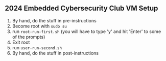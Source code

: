 ## 2024 Embedded Cybersecurity Club VM Setup

1) By hand, do the stuff in pre-instructions
2) Become root with `sudo su`
3) run `root-run-first.sh` (you will have to type 'y' and hit 'Enter' to some of the prompts)
4) Exit root
5) run `user-run-second.sh`
6) By hand, do the stuff in post-instructions
